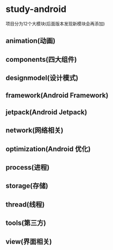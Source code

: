 # study-android

项目分为12个大模块(后面版本发现新模块会再添加)

## animation(动画)

## components(四大组件)

## designmodel(设计模式)

## framework(Android Framework)

## jetpack(Android Jetpack)

## network(网络相关)

## optimization(Android 优化)

## process(进程)

## storage(存储)

## thread(线程)

## tools(第三方)

## view(界面相关)
